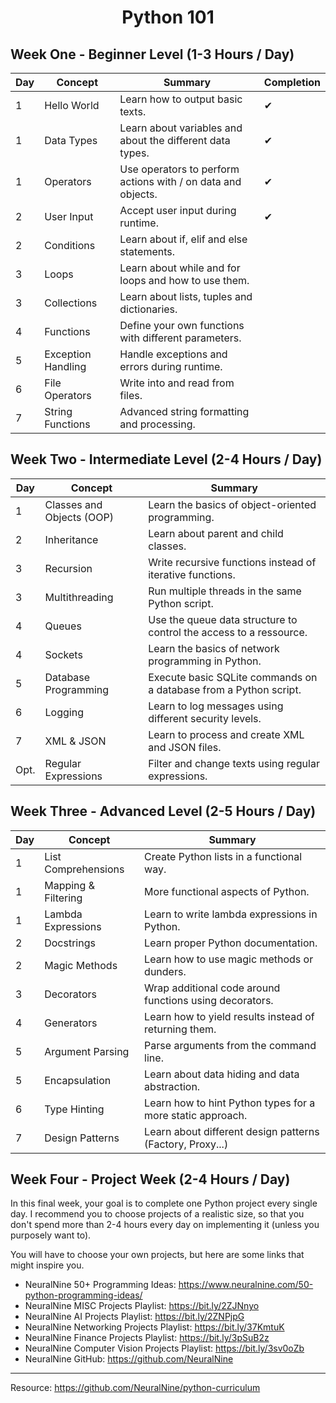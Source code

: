 <h1 align=center>Python 101</h1>

## Week One - Beginner Level (1-3 Hours / Day)  

| Day | Concept | Summary | Completion |
| ------ | ------ | ------ | ------ |
| 1 | Hello World | Learn how to output basic texts. | ✔ |
| 1 | Data Types | Learn about variables and about the different data types. | ✔ |
| 1 | Operators | Use operators to perform actions with / on data and objects. | ✔ |
| 2 | User Input | Accept user input during runtime. | ✔ |
| 2 | Conditions | Learn about if, elif and else statements. |
| 3 | Loops | Learn about while and for loops and how to use them. |
| 3 | Collections | Learn about lists, tuples and dictionaries. |
| 4 | Functions | Define your own functions with different parameters. |
| 5 | Exception Handling | Handle exceptions and errors during runtime. |
| 6 | File Operators | Write into and read from files. |
| 7 | String Functions | Advanced string formatting and processing. |

## Week Two - Intermediate Level (2-4 Hours / Day)

| Day | Concept | Summary |
| ------ | ------ | ------ |
| 1 | Classes and Objects (OOP) | Learn the basics of object-oriented programming. |
| 2 | Inheritance | Learn about parent and child classes. |
| 3 | Recursion | Write recursive functions instead of iterative functions. |
| 3 | Multithreading | Run multiple threads in the same Python script. |
| 4 | Queues | Use the queue data structure to control the access to a ressource. |
| 4 | Sockets | Learn the basics of network programming in Python. |
| 5 | Database Programming | Execute basic SQLite commands on a database from a Python script. |
| 6 | Logging | Learn to log messages using different security levels. |
| 7 | XML & JSON | Learn to process and create XML and JSON files. |
| Opt. | Regular Expressions | Filter and change texts using regular expressions. |

## Week Three - Advanced Level (2-5 Hours / Day)

| Day | Concept | Summary |
| ------ | ------ | ------ |
| 1 | List Comprehensions | Create Python lists in a functional way. |
| 1 | Mapping & Filtering | More functional aspects of Python. |
| 1 | Lambda Expressions | Learn to write lambda expressions in Python. |
| 2 | Docstrings | Learn proper Python documentation. |
| 2 | Magic Methods | Learn how to use magic methods or dunders. |
| 3 | Decorators | Wrap additional code around functions using decorators. |
| 4 | Generators | Learn how to yield results instead of returning them. |
| 5 | Argument Parsing | Parse arguments from the command line. |
| 5 | Encapsulation | Learn about data hiding and data abstraction. |
| 6 | Type Hinting | Learn how to hint Python types for a more static approach. |
| 7 | Design Patterns | Learn about different design patterns (Factory, Proxy...) |

## Week Four - Project Week (2-4 Hours / Day)

In this final week, your goal is to complete one Python project every single day. I recommend you to choose projects of a realistic size, so that you don't spend more than 2-4 hours every day on implementing it (unless you purposely want to).

You will have to choose your own projects, but here are some links that might inspire you.

* NeuralNine 50+ Programming Ideas: https://www.neuralnine.com/50-python-programming-ideas/
* NeuralNine MISC Projects Playlist: https://bit.ly/2ZJNnyo
* NeuralNine AI Projects Playlist: https://bit.ly/2ZNPjpG
* NeuralNine Networking Projects Playlist: https://bit.ly/37KmtuK
* NeuralNine Finance Projects Playlist: https://bit.ly/3pSuB2z
* NeuralNine Computer Vision Projects Playlist: https://bit.ly/3sv0oZb
* NeuralNine GitHub: https://github.com/NeuralNine

---

Resource: https://github.com/NeuralNine/python-curriculum
